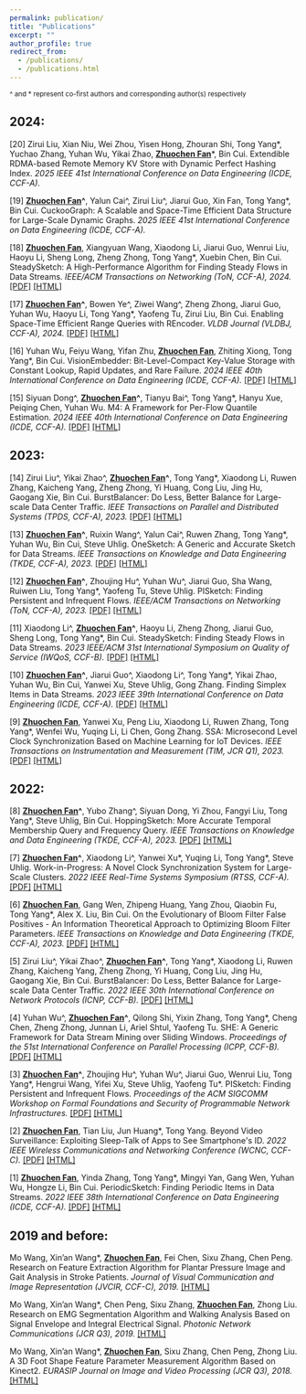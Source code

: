 ```yaml
---
permalink: publication/
title: "Publications"
excerpt: ""
author_profile: true
redirect_from: 
  - /publications/
  - /publications.html
---
```

<small> ^ and * represent co-first authors and corresponding author(s) respectively </small>

## 2024:
  [20] Zirui Liu, Xian Niu, Wei Zhou, Yisen Hong, Zhouran Shi, Tong Yang\*, Yuchao Zhang, Yuhan Wu, Yikai Zhao, **<u>Zhuochen Fan</u>**\*, Bin Cui. Extendible RDMA-based Remote Memory KV Store with Dynamic Perfect Hashing Index. *2025 IEEE 41st International Conference on Data Engineering (ICDE, CCF-A).* 
  
  [19] **<u>Zhuochen Fan</u>^**, Yalun Cai^, Zirui Liu^, Jiarui Guo, Xin Fan, Tong Yang\*, Bin Cui. CuckooGraph: A Scalable and Space-Time Efficient Data Structure for Large-Scale Dynamic Graphs. *2025 IEEE 41st International Conference on Data Engineering (ICDE, CCF-A).* 

  [18] **<u>Zhuochen Fan</u>**, Xiangyuan Wang, Xiaodong Li, Jiarui Guo, Wenrui Liu, Haoyu Li, Sheng Long, Zheng Zhong, Tong Yang\*, Xuebin Chen, Bin Cui. SteadySketch: A High-Performance Algorithm for Finding Steady Flows in Data Streams. *IEEE/ACM Transactions on Networking (ToN, CCF-A), 2024.* [[PDF]](../files/SteadySketch_ToN.pdf) [[HTML]](https://ieeexplore.ieee.org/document/10643483) 

  [17] **<u>Zhuochen Fan</u>^**, Bowen Ye^, Ziwei Wang^, Zheng Zhong, Jiarui Guo, Yuhan Wu, Haoyu Li, Tong Yang\*, Yaofeng Tu, Zirui Liu, Bin Cui. Enabling Space-Time Efficient Range Queries with REncoder. *VLDB Journal (VLDBJ, CCF-A), 2024.* [[PDF]](../files/REncoder_VLDBJ.pdf) [[HTML]](https://link.springer.com/article/10.1007/s00778-024-00873-w?utm_source=rct_congratemailt)
  
  [16] Yuhan Wu, Feiyu Wang, Yifan Zhu, **<u>Zhuochen Fan</u>**, Zhiting Xiong, Tong Yang\*, Bin Cui. VisionEmbedder: Bit-Level-Compact Key-Value Storage with Constant Lookup, Rapid Updates, and Rare Failure. *2024 IEEE 40th International Conference on Data Engineering (ICDE, CCF-A).* [[PDF]](../files/VisionEmbedder.pdf) [[HTML]](https://ieeexplore.ieee.org/document/10597760)
  
  [15] Siyuan Dong^, **<u>Zhuochen Fan</u>^**, Tianyu Bai^, Tong Yang\*, Hanyu Xue, Peiqing Chen, Yuhan Wu. M4: A Framework for Per-Flow Quantile Estimation. *2024 IEEE 40th International Conference on Data Engineering (ICDE, CCF-A).* [[PDF]](../files/M4.pdf) [[HTML]](https://ieeexplore.ieee.org/document/10597853)
  
## 2023:
  [14] Zirui Liu^, Yikai Zhao^, **<u>Zhuochen Fan</u>^**, Tong Yang\*, Xiaodong Li, Ruwen Zhang, Kaicheng Yang, Zheng Zhong, Yi Huang, Cong Liu, Jing Hu, Gaogang Xie, Bin Cui. BurstBalancer: Do Less, Better Balance for Large-scale Data Center Traffic. *IEEE Transactions on Parallel and Distributed Systems (TPDS, CCF-A), 2023.* [[PDF]](../files/BurstBalancer_TPDS.pdf) [[HTML]](https://ieeexplore.ieee.org/document/10184046)

  [13] **<u>Zhuochen Fan</u>^**, Ruixin Wang^, Yalun Cai^, Ruwen Zhang, Tong Yang\*, Yuhan Wu, Bin Cui, Steve Uhlig. OneSketch: A Generic and Accurate Sketch for Data Streams. *IEEE Transactions on Knowledge and Data Engineering (TKDE, CCF-A), 2023.* [[PDF]](../files/OneSketch.pdf) [[HTML]](https://ieeexplore.ieee.org/document/10129883)

  [12] **<u>Zhuochen Fan</u>^**, Zhoujing Hu^, Yuhan Wu^, Jiarui Guo, Sha Wang, Ruiwen Liu, Tong Yang\*, Yaofeng Tu, Steve Uhlig. PISketch: Finding Persistent and Infrequent Flows. *IEEE/ACM Transactions on Networking (ToN, CCF-A), 2023.* [[PDF]](../files/PISketch_ToN.pdf) [[HTML]](https://ieeexplore.ieee.org/document/10123074)

  [11] Xiaodong Li^, **<u>Zhuochen Fan</u>^**, Haoyu Li, Zheng Zhong, Jiarui Guo, Sheng Long, Tong Yang\*, Bin Cui. SteadySketch: Finding Steady Flows in Data Streams. *2023 IEEE/ACM 31st International Symposium on Quality of Service (IWQoS, CCF-B).* [[PDF]](../files/SteadySketch_IWQoS.pdf) [[HTML]](https://ieeexplore.ieee.org/document/10188743)

  [10] **<u>Zhuochen Fan</u>^**, Jiarui Guo^, Xiaodong Li^, Tong Yang\*, Yikai Zhao, Yuhan Wu, Bin Cui, Yanwei Xu, Steve Uhlig, Gong Zhang. Finding Simplex Items in Data Streams. *2023 IEEE 39th International Conference on Data Engineering (ICDE, CCF-A).* [[PDF]](../files/X-Sketch.pdf) [[HTML]](https://ieeexplore.ieee.org/document/10184714)

  [9] **<u>Zhuochen Fan</u>**, Yanwei Xu, Peng Liu, Xiaodong Li, Ruwen Zhang, Tong Yang\*, Wenfei Wu, Yuqing Li, Li Chen, Gong Zhang. SSA: Microsecond Level Clock Synchronization Based on Machine Learning for IoT Devices. *IEEE Transactions on Instrumentation and Measurement (TIM, JCR Q1), 2023.* [[PDF]](../files/SSA.pdf) [[HTML]](https://ieeexplore.ieee.org/document/10042489)

## 2022:
  [8] **<u>Zhuochen Fan</u>^**, Yubo Zhang^, Siyuan Dong, Yi Zhou, Fangyi Liu, Tong Yang\*, Steve Uhlig, Bin Cui. HoppingSketch: More Accurate Temporal Membership Query and Frequency Query. *IEEE Transactions on Knowledge and Data Engineering (TKDE, CCF-A), 2023.* [[PDF]](../files/HoppingSketch.pdf) [[HTML]](https://ieeexplore.ieee.org/document/9944968)

  [7] **<u>Zhuochen Fan</u>^**, Xiaodong Li^, Yanwei Xu\*, Yuqing Li, Tong Yang\*, Steve Uhlig. Work-in-Progress: A Novel Clock Synchronization System for Large-Scale Clusters. *2022 IEEE Real-Time Systems Symposium (RTSS, CCF-A).* [[PDF]]((../files/CAT-Sync.pdf)) [[HTML]](https://ieeexplore.ieee.org/document/9984784)

  [6] **<u>Zhuochen Fan</u>**, Gang Wen, Zhipeng Huang, Yang Zhou, Qiaobin Fu, Tong Yang\*, Alex X. Liu, Bin Cui. On the Evolutionary of Bloom Filter False Positives - An Information Theoretical Approach to Optimizing Bloom Filter Parameters. *IEEE Transactions on Knowledge and Data Engineering (TKDE, CCF-A), 2023.* [[PDF]](../files/BloomFilter-FP.pdf) [[HTML]](https://ieeexplore.ieee.org/document/9863640)

  [5] Zirui Liu^, Yikai Zhao^, **<u>Zhuochen Fan</u>^**, Tong Yang\*, Xiaodong Li, Ruwen Zhang, Kaicheng Yang, Zheng Zhong, Yi Huang, Cong Liu, Jing Hu, Gaogang Xie, Bin Cui. BurstBalancer: Do Less, Better Balance for Large-scale Data Center Traffic. *2022 IEEE 30th International Conference on Network Protocols (ICNP, CCF-B).* [[PDF]](../files/BurstBalancer_ICNP.pdf) [[HTML]](https://ieeexplore.ieee.org/document/9940372)

  [4] Yuhan Wu^, **<u>Zhuochen Fan</u>^**, Qilong Shi, Yixin Zhang, Tong Yang\*, Cheng Chen, Zheng Zhong, Junnan Li, Ariel Shtul, Yaofeng Tu. SHE: A Generic Framework for Data Stream Mining over Sliding Windows. *Proceedings of the 51st International Conference on Parallel Processing (ICPP, CCF-B).* [[PDF]](../files/SHE.pdf) [[HTML]](https://dl.acm.org/doi/10.1145/3545008.3545009)

  [3] **<u>Zhuochen Fan</u>^**, Zhoujing Hu^, Yuhan Wu^, Jiarui Guo, Wenrui Liu, Tong Yang\*, Hengrui Wang, Yifei Xu, Steve Uhlig, Yaofeng Tu\*. PISketch: Finding Persistent and Infrequent Flows. *Proceedings of the ACM SIGCOMM Workshop on Formal Foundations and Security of Programmable Network Infrastructures.* [[PDF]](../files/PISketch_SIGCOMMW.pdf) [[HTML]](https://dl.acm.org/doi/10.1145/3528082.3544834)

  [2] **<u>Zhuochen Fan</u>**, Tian Liu, Jun Huang\*, Tong Yang. Beyond Video Surveillance: Exploiting Sleep-Talk of Apps to See Smartphone's ID. *2022 IEEE Wireless Communications and Networking Conference (WCNC, CCF-C).* [[PDF]](../files/IDCam.pdf) [[HTML]](https://ieeexplore.ieee.org/document/9771759)

  [1] **<u>Zhuochen Fan</u>**, Yinda Zhang, Tong Yang\*, Mingyi Yan, Gang Wen, Yuhan Wu, Hongze Li, Bin Cui. PeriodicSketch: Finding Periodic Items in Data Streams. *2022 IEEE 38th International Conference on Data Engineering (ICDE, CCF-A).* [[PDF]](../files/PeriodicSketch.pdf) [[HTML]](https://ieeexplore.ieee.org/document/9835334)

## 2019 and before:

Mo Wang, Xin’an Wang\*, **<u>Zhuochen Fan</u>**, Fei Chen, Sixu Zhang, Chen Peng. Research on Feature Extraction Algorithm for Plantar Pressure Image and Gait Analysis in Stroke Patients. *Journal of Visual Communication and Image Representation (JVCIR, CCF-C), 2019.* [[HTML]](https://doi.org/10.1016/j.jvcir.2018.12.017)

Mo Wang, Xin’an Wang\*, Chen Peng, Sixu Zhang, **<u>Zhuochen Fan</u>**, Zhong Liu. Research on EMG Segmentation Algorithm and Walking Analysis Based on Signal Envelope and Integral Electrical Signal. *Photonic Network Communications (JCR Q3), 2019.* [[HTML]](https://link.springer.com/article/10.1007/s11107-018-0809-1)

Mo Wang, Xin’an Wang\*, **<u>Zhuochen Fan</u>**, Sixu Zhang, Chen Peng, Zhong Liu. A 3D Foot Shape Feature Parameter Measurement Algorithm Based on Kinect2. *EURASIP Journal on Image and Video Processing (JCR Q3), 2018.* [[HTML]](https://jivp-eurasipjournals.springeropen.com/articles/10.1186/s13640-018-0368-5)


